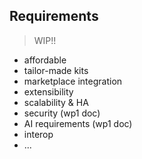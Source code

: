 Requirements
------------
> WIP!!

* affordable
* tailor-made kits
* marketplace integration
* extensibility
* scalability & HA
* security (wp1 doc)
* AI requirements (wp1 doc)
* interop
* ...
